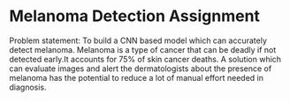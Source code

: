 # Melanoma Detection Assignment

Problem statement: To build a CNN based model which can accurately detect melanoma. 
Melanoma is a type of cancer that can be deadly if not detected early.It accounts for 75% of skin cancer deaths. 
A solution which can evaluate images and alert the dermatologists about the presence of melanoma has the potential to reduce a lot of manual effort needed in diagnosis.